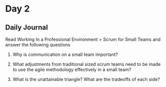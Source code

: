 # Day 2

## Daily Journal
Read Working In a Professional Environment > Scrum for Small Teams and answer the following questions
1. Why is communication on a small team important?

2. What adjustments from traditional sized scrum teams need to be made to use the agile methodology effectively in a small team?

3. What is the unattainable triangle? What are the tradeoffs of each side?